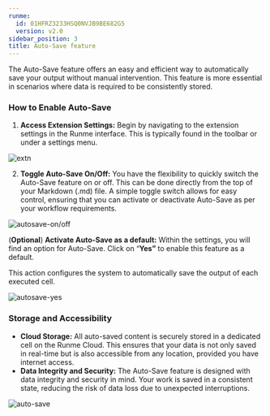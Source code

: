 ```yaml
---
runme:
  id: 01HFRZ3233HSQ0NVJB9BE682G5
  version: v2.0
sidebar_position: 3
title: Auto-Save feature
---
```

The Auto-Save feature offers an easy and efficient way to automatically save your output without manual intervention. This feature is more essential in scenarios where data is required to be consistently stored. 

### How to Enable Auto-Save

1. **Access Extension Settings:** Begin by navigating to the extension settings in the Runme interface. This is typically found in the toolbar or under a settings menu.

![extn](../../static/img/autosaveextension.png)

2. **Toggle Auto-Save On/Off:** You have the flexibility to quickly switch the Auto-Save feature on or off. This can be done directly from the top of your Markdown (.md) file. A simple toggle switch allows for easy control, ensuring that you can activate or deactivate Auto-Save as per your workflow requirements.

![autosave-on/off](../../static/img/autosave-on:off.png)

(**Optional**) **Activate Auto-Save as a default:** Within the settings, you will find an option for Auto-Save. Click on “**Yes”** to enable this feature as a default. 

This action configures the system to automatically save the output of each executed cell.

![autosave-yes](../../static/img/autosave-yes.png)

### Storage and Accessibility

- **Cloud Storage:** All auto-saved content is securely stored in a dedicated cell on the Runme Cloud. This ensures that your data is not only saved in real-time but is also accessible from any location, provided you have internet access.
- **Data Integrity and Security:** The Auto-Save feature is designed with data integrity and security in mind. Your work is saved in a consistent state, reducing the risk of data loss due to unexpected interruptions.



![auto-save](../../static/img/runme-cloud.png)

